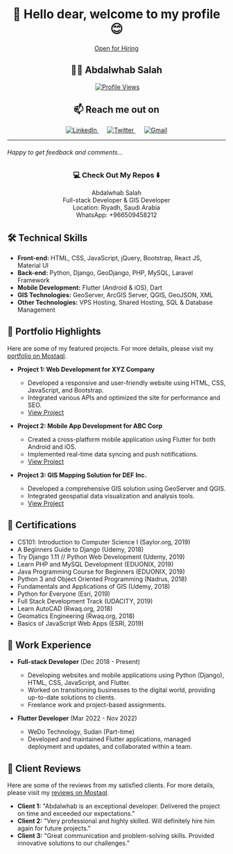 <h1 align="center">👋 Hello dear, welcome to my profile 😊</h1>
<p align="center">  <a href="https://www.linkedin.com/in/abdalwhab-salah/">Open for Hiring</a></p>
<h2 align="center">👨‍💻 Abdalwhab Salah</h2>
<p align="center">
 <img href="https://github.com/abdalwhabSalahaldeen/abdalwhabSalahaldeen/assets/43234860/6ddf268d-08e4-4777-8a9d-fdace3be1759/>
</p>
<h7>A highly motivated full-stack and GIS developer with over 3 years of experience in web development and 1 year in mobile application development.</h7>

<h2 align="center">
  <a href="https://github.com/GemiDroid">
    <img src="https://komarev.com/ghpvc/?username=gemidroid&style=flat" alt="Profile Views"/>
  </a>
</h2>
<h2 align="center">📫 Reach me out on</h2>
<p align="center">
  <a target="_blank" href="https://www.linkedin.com/in/abdalwhab-salah/">
    <img src="https://img.shields.io/badge/linkedin-%230077B5.svg?&style=for-the-badge&logo=linkedin&logoColor=white" alt="LinkedIn"/>
  </a>&nbsp;&nbsp;&nbsp;&nbsp;
  <a target="_blank" href="https://twitter.com/abdalwhabsalah2">
    <img src="https://img.shields.io/badge/twitter-%231DA1F2.svg?&style=for-the-badge&logo=twitter&logoColor=white" alt="Twitter"/>
  </a>&nbsp;&nbsp;&nbsp;&nbsp;
  <a href="mailto:abdalwhab.salahaldeen@gmail.com?subject=Hello%20Abdalwhab,%20From%20Github">
    <img src="https://img.shields.io/badge/gmail-%23D14836.svg?&style=for-the-badge&logo=gmail&logoColor=white" alt="Gmail"/>
  </a>
</p>
<hr>
<h6>Happy to get feedback and comments...</h6>
<h3 align="center">💻 Check Out My Repos ⬇️</h3>
<p align="center">Abdalwhab Salah<br>
Full-stack Developer & GIS Developer<br>
Location: Riyadh, Saudi Arabia<br>
WhatsApp: +966509458212</p>

## 🛠 Technical Skills
- **Front-end:** HTML, CSS, JavaScript, jQuery, Bootstrap, React JS, Material UI
- **Back-end:** Python, Django, GeoDjango, PHP, MySQL, Laravel Framework
- **Mobile Development:** Flutter (Android & iOS), Dart
- **GIS Technologies:** GeoServer, ArcGIS Server, QGIS, GeoJSON, XML
- **Other Technologies:** VPS Hosting, Shared Hosting, SQL & Database Management

## 🌟 Portfolio Highlights
Here are some of my featured projects. For more details, please visit my [portfolio on Mostaql](https://mostaql.com/u/abdalwhab_2020/portfolio).

- **Project 1: Web Development for XYZ Company**
  - Developed a responsive and user-friendly website using HTML, CSS, JavaScript, and Bootstrap.
  - Integrated various APIs and optimized the site for performance and SEO.
  - [View Project](https://mostaql.com/portfolio/12345)

- **Project 2: Mobile App Development for ABC Corp**
  - Created a cross-platform mobile application using Flutter for both Android and iOS.
  - Implemented real-time data syncing and push notifications.
  - [View Project](https://mostaql.com/portfolio/67890)

- **Project 3: GIS Mapping Solution for DEF Inc.**
  - Developed a comprehensive GIS solution using GeoServer and QGIS.
  - Integrated geospatial data visualization and analysis tools.
  - [View Project](https://mostaql.com/portfolio/11223)

## 📜 Certifications
- CS101: Introduction to Computer Science I (Saylor.org, 2019)
- A Beginners Guide to Django (Udemy, 2018)
- Try Django 1.11 // Python Web Development (Udemy, 2019)
- Learn PHP and MySQL Development (EDUONIX, 2019)
- Java Programming Course for Beginners (EDUONIX, 2019)
- Python 3 and Object Oriented Programming (Nadrus, 2018)
- Fundamentals and Applications of GIS (Udemy, 2018)
- Python for Everyone (Esri, 2019)
- Full Stack Development Track (UDACITY, 2019)
- Learn AutoCAD (Rwaq.org, 2018)
- Geomatics Engineering (Rwaq.org, 2018)
- Basics of JavaScript Web Apps (ESRI, 2019)

## 💼 Work Experience
- **Full-stack Developer** (Dec 2018 - Present)
  - Developing websites and mobile applications using Python (Django), HTML, CSS, JavaScript, and Flutter.
  - Worked on transitioning businesses to the digital world, providing up-to-date solutions to clients.
  - Freelance work and project-based assignments.

- **Flutter Developer** (Mar 2022 - Nov 2022)
  - WeDo Technology, Sudan (Part-time)
  - Developed and maintained Flutter applications, managed deployment and updates, and collaborated within a team.

## 🌟 Client Reviews
Here are some of the reviews from my satisfied clients. For more details, please visit my [reviews on Mostaql](https://mostaql.com/u/abdalwhab_2020/reviews).

- **Client 1:** "Abdalwhab is an exceptional developer. Delivered the project on time and exceeded our expectations."
- **Client 2:** "Very professional and highly skilled. Will definitely hire him again for future projects."
- **Client 3:** "Great communication and problem-solving skills. Provided innovative solutions to our challenges."
